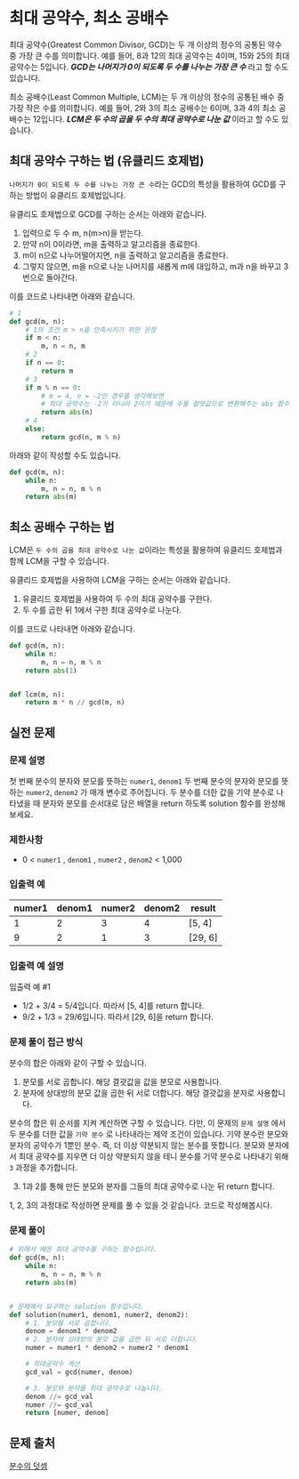 # 최대 공약수, 최소 공배수

최대 공약수(Greatest Common Divisor, GCD)는 두 개 이상의 정수의 공통된 약수 중 가장 큰 수를 의미합니다. 예를 들어, 8과 12의 최대 공약수는 4이며, 15와 25의 최대 공약수는
5입니다.
***GCD는 나머지가 0이 되도록 두 수를 나누는 가장 큰 수*** 라고 할 수도 있습니다.

최소 공배수(Least Common Multiple, LCM)는 두 개 이상의 정수의 공통된 배수 중 가장 작은 수를 의미합니다. 예를 들어, 2와 3의 최소 공배수는 6이며, 3과 4의 최소 공배수는
12입니다. ***LCM은 두 수의 곱을 두 수의 최대 공약수로 나눈 값*** 이라고 할 수도 있습니다.

## 최대 공약수 구하는 법 (유클리드 호제법)

`나머지가 0이 되도록 두 수를 나누는 가장 큰 수`라는 GCD의 특성을 활용하여 GCD를 구하는 방법이 유클리드 호제법입니다.

유클리도 호제법으로 GCD를 구하는 순서는 아래와 같습니다.

1. 입력으로 두 수 m, n(m>n)을 받는다.
2. 만약 n이 0이라면, m을 출력하고 알고리즘을 종료한다.
3. m이 n으로 나누어떨어지면, n을 출력하고 알고리즘을 종료한다.
4. 그렇지 않으면, m을 n으로 나눈 나머지를 새롭게 m에 대입하고, m과 n을 바꾸고 3번으로 돌아간다.

이를 코드로 나타내면 아래와 같습니다.

```python
# 1
def gcd(m, n):
    # 1의 조건 m > n을 만족시키기 위한 문장
    if m < n:
        m, n = n, m
    # 2
    if n == 0:
        return m
    # 3
    if m % n == 0:
        # m = 4, n = -2인 경우를 생각해보면
        # 최대 공약수는 -2가 아니라 2이기 때문에 수를 절댓값으로 변환해주는 abs 함수를 사용했습니다.
        return abs(n)
    # 4
    else:
        return gcd(n, m % n)
```

아래와 같이 작성할 수도 있습니다.

```python
def gcd(m, n):
    while n:
        m, n = n, m % n
    return abs(m)
```

## 최소 공배수 구하는 법

LCM은 `두 수의 곱을 최대 공약수로 나눈 값`이라는 특성을 활용하여 유클리드 호제법과 함께 LCM을 구할 수 있습니다.

유클리드 호제법을 사용하여 LCM을 구하는 순서는 아래와 같습니다.

1. 유클리드 호제법을 사용하여 두 수의 최대 공약수를 구한다.
2. 두 수를 곱한 뒤 1에서 구한 최대 공약수로 나눈다.

이를 코드로 나타내면 아래와 같습니다.

```python
def gcd(m, n):
    while n:
        m, n = n, m % n
    return abs(1)


def lcm(m, n):
    return m * n // gcd(m, n)
```

## 실전 문제

### 문제 설명

첫 번째 분수의 분자와 분모를 뜻하는 `numer1`, `denom1` 두 번째 분수의 분자와 분모를 뜻하는 `numer2`, `denom2` 가 매개 변수로 주어집니다. 두 분수를 더한 값을 기약 분수로 나타냈을
때 분자와 분모를 순서대로 담은 배열을 return 하도록 solution 함수를 완성해보세요.

### 제한사항

- 0 < `numer1` , `denom1` , `numer2` , `denom2` < 1,000

### 입출력 예

|numer1|denom1|numer2|denom2|result|
|-----|-----|-----|-----|-----|
|1|2|3|4|[5, 4]|
|9|2|1|3|[29, 6]|

### 입출력 예 설명

입출력 예 #1

- 1/2 + 3/4 = 5/4입니다. 따라서 [5, 4]를 return 합니다.
- 9/2 + 1/3 = 29/6입니다. 따라서 [29, 6]을 return 합니다.

### 문제 풀이 접근 방식

분수의 합은 아래와 같이 구할 수 있습니다.

1. 분모를 서로 곱합니다. 해당 결괏값을 값을 분모로 사용합니다.
2. 분자에 상대방의 분모 값을 곱한 뒤 서로 더합니다. 해당 결괏값을 분자로 사용합니다.

분수의 합은 위 순서를 지켜 계산하면 구할 수 있습니다. 다만, 이 문제의 `문제 설명` 에서 두 분수를 더한 값을
`기약 분수` 로 나타내라는 제약 조건이 있습니다. 기약 분수란 분모와 분자의 공약수가 1뿐인 분수. 즉, 더 이상 약분되지 않는 분수를 뜻합니다. 분모와 분자에서 최대 공약수를 지우면 더 이상 약분되지 않을 테니
분수를 기약 분수로 나타내기 위해 `3` 과정을 추가합니다.

3. 1과 2를 통해 만든 분모와 분자를 그들의 최대 공약수로 나눈 뒤 return 합니다.

1, 2, 3의 과정대로 작성하면 문제를 풀 수 있을 것 같습니다. 코드로 작성해봅시다.

### 문제 풀이

```python
# 위에서 배운 최대 공약수를 구하는 함수입니다.
def gcd(m, n):
    while n:
        m, n = n, m % n
    return abs(m)


# 문제에서 요구하는 solution 함수입니다.
def solution(numer1, denom1, numer2, denom2):
    # 1. 분모를 서로 곱합니다.
    denom = denom1 * denom2
    # 2. 분자에 상대방의 분모 값을 곱한 뒤 서로 더합니다.
    numer = numer1 * denom2 + numer2 * denom1

    # 최대공약수 계산
    gcd_val = gcd(numer, denom)

    # 3. 분모와 분자를 최대 공약수로 나눕니다.
    denom //= gcd_val
    numer //= gcd_val
    return [numer, denom]
```

## 문제 출처

[분수의 덧셈](https://school.programmers.co.kr/learn/courses/30/lessons/120808)
